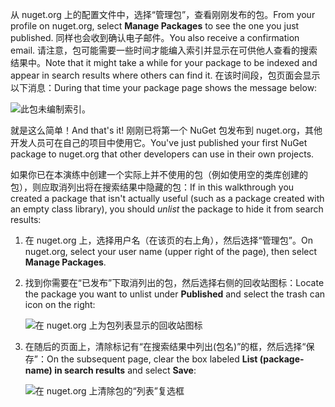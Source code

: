 <span data-ttu-id="a0fd8-101">从 nuget.org 上的配置文件中，选择“管理包”，查看刚刚发布的包。</span><span class="sxs-lookup"><span data-stu-id="a0fd8-101">From your profile on nuget.org, select **Manage Packages** to see the one you just published.</span></span> <span data-ttu-id="a0fd8-102">同样也会收到确认电子邮件。</span><span class="sxs-lookup"><span data-stu-id="a0fd8-102">You also receive a confirmation email.</span></span> <span data-ttu-id="a0fd8-103">请注意，包可能需要一些时间才能编入索引并显示在可供他人查看的搜索结果中。</span><span class="sxs-lookup"><span data-stu-id="a0fd8-103">Note that it might take a while for your package to be indexed and appear in search results where others can find it.</span></span> <span data-ttu-id="a0fd8-104">在该时间段，包页面会显示以下消息：</span><span class="sxs-lookup"><span data-stu-id="a0fd8-104">During that time your package page shows the message below:</span></span>

![此包未编制索引。](../media/QS_Create-03-NotIndexed.png)

<span data-ttu-id="a0fd8-107">就是这么简单！</span><span class="sxs-lookup"><span data-stu-id="a0fd8-107">And that's it!</span></span> <span data-ttu-id="a0fd8-108">刚刚已将第一个 NuGet 包发布到 nuget.org，其他开发人员可在自己的项目中使用它。</span><span class="sxs-lookup"><span data-stu-id="a0fd8-108">You've just published your first NuGet package to nuget.org that other developers can use in their own projects.</span></span>

<span data-ttu-id="a0fd8-109">如果你已在本演练中创建一个实际上并不使用的包（例如使用空的类库创建的包），则应取消列出将在搜索结果中隐藏的包：</span><span class="sxs-lookup"><span data-stu-id="a0fd8-109">If in this walkthrough you created a package that isn't actually useful (such as a package created with an empty class library), you should *unlist* the package to hide it from search results:</span></span>

1. <span data-ttu-id="a0fd8-110">在 nuget.org 上，选择用户名（在该页的右上角），然后选择“管理包”。</span><span class="sxs-lookup"><span data-stu-id="a0fd8-110">On nuget.org, select your user name (upper right of the page), then select **Manage Packages**.</span></span>

1. <span data-ttu-id="a0fd8-111">找到你需要在“已发布”下取消列出的包，然后选择右侧的回收站图标：</span><span class="sxs-lookup"><span data-stu-id="a0fd8-111">Locate the package you want to unlist under **Published** and select the trash can icon on the right:</span></span>

    ![在 nuget.org 上为包列表显示的回收站图标](../media/qs_create-vs-03-trash-can.png)

1. <span data-ttu-id="a0fd8-113">在随后的页面上，清除标记有“在搜索结果中列出(包名)”的框，然后选择“保存”：</span><span class="sxs-lookup"><span data-stu-id="a0fd8-113">On the subsequent page, clear the box labeled **List (package-name) in search results** and select **Save**:</span></span>

    ![在 nuget.org 上清除包的“列表”复选框](../media/qs_create-vs-04-unlist.png)